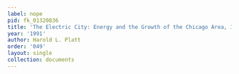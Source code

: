 ```yaml
---
label: nope
pid: fk_01320836
title: 'The Electric City: Energy and the Growth of the Chicago Area, 1880-1930'
year: '1991'
author: Harold L. Platt
order: '049'
layout: single
collection: documents
---
```

